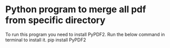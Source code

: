 # Python program to merge all pdf from specific directory
 To run this program you need to install PyPDF2. Run the below command in terminal to install it.
   pip install PyPDF2 
 
